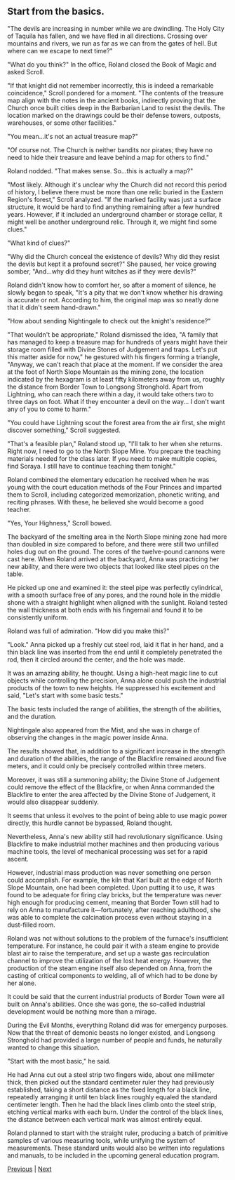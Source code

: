## Start from the basics.
"The devils are increasing in number while we are dwindling. The Holy City of Taquila has fallen, and we have fled in all directions. Crossing over mountains and rivers, we run as far as we can from the gates of hell. But where can we escape to next time?"



"What do you think?" In the office, Roland closed the Book of Magic and asked Scroll.



"If that knight did not remember incorrectly, this is indeed a remarkable coincidence," Scroll pondered for a moment. "The contents of the treasure map align with the notes in the ancient books, indirectly proving that the Church once built cities deep in the Barbarian Land to resist the devils. The location marked on the drawings could be their defense towers, outposts, warehouses, or some other facilities."



"You mean...it's not an actual treasure map?"



"Of course not. The Church is neither bandits nor pirates; they have no need to hide their treasure and leave behind a map for others to find."



Roland nodded. "That makes sense. So...this is actually a map?"



"Most likely. Although it's unclear why the Church did not record this period of history, I believe there must be more than one relic buried in the Eastern Region's forest," Scroll analyzed. "If the marked facility was just a surface structure, it would be hard to find anything remaining after a few hundred years. However, if it included an underground chamber or storage cellar, it might well be another underground relic. Through it, we might find some clues."



"What kind of clues?"



"Why did the Church conceal the existence of devils? Why did they resist the devils but kept it a profound secret?" She paused, her voice growing somber, "And...why did they hunt witches as if they were devils?"



Roland didn't know how to comfort her, so after a moment of silence, he slowly began to speak, "It's a pity that we don't know whether his drawing is accurate or not. According to him, the original map was so neatly done that it didn't seem hand-drawn."



"How about sending Nightingale to check out the knight's residence?"



"That wouldn't be appropriate," Roland dismissed the idea, "A family that has managed to keep a treasure map for hundreds of years might have their storage room filled with Divine Stones of Judgement and traps. Let's put this matter aside for now," he gestured with his fingers forming a triangle, "Anyway, we can't reach that place at the moment. If we consider the area at the foot of North Slope Mountain as the mining zone, the location indicated by the hexagram is at least fifty kilometers away from us, roughly the distance from Border Town to Longsong Stronghold. Apart from Lightning, who can reach there within a day, it would take others two to three days on foot. What if they encounter a devil on the way... I don't want any of you to come to harm."



"You could have Lightning scout the forest area from the air first, she might discover something," Scroll suggested.



"That's a feasible plan," Roland stood up, "I'll talk to her when she returns. Right now, I need to go to the North Slope Mine. You prepare the teaching materials needed for the class later. If you need to make multiple copies, find Soraya. I still have to continue teaching them tonight."



Roland combined the elementary education he received when he was young with the court education methods of the Four Princes and imparted them to Scroll, including categorized memorization, phonetic writing, and reciting phrases. With these, he believed she would become a good teacher.



"Yes, Your Highness," Scroll bowed.



The backyard of the smelting area in the North Slope mining zone had more than doubled in size compared to before, and there were still two unfilled holes dug out on the ground. The cores of the twelve-pound cannons were cast here. When Roland arrived at the backyard, Anna was practicing her new ability, and there were two objects that looked like steel pipes on the table.



He picked up one and examined it: the steel pipe was perfectly cylindrical, with a smooth surface free of any pores, and the round hole in the middle shone with a straight highlight when aligned with the sunlight. Roland tested the wall thickness at both ends with his fingernail and found it to be consistently uniform.



Roland was full of admiration. "How did you make this?"



"Look." Anna picked up a freshly cut steel rod, laid it flat in her hand, and a thin black line was inserted from the end until it completely penetrated the rod, then it circled around the center, and the hole was made.



It was an amazing ability, he thought. Using a high-heat magic line to cut objects while controlling the precision, Anna alone could push the industrial products of the town to new heights. He suppressed his excitement and said, "Let's start with some basic tests."



The basic tests included the range of abilities, the strength of the abilities, and the duration.



Nightingale also appeared from the Mist, and she was in charge of observing the changes in the magic power inside Anna.



The results showed that, in addition to a significant increase in the strength and duration of the abilities, the range of the Blackfire remained around five meters, and it could only be precisely controlled within three meters.



Moreover, it was still a summoning ability; the Divine Stone of Judgement could remove the effect of the Blackfire, or when Anna commanded the Blackfire to enter the area affected by the Divine Stone of Judgement, it would also disappear suddenly.



It seems that unless it evolves to the point of being able to use magic power directly, this hurdle cannot be bypassed, Roland thought.



Nevertheless, Anna's new ability still had revolutionary significance. Using Blackfire to make industrial mother machines and then producing various machine tools, the level of mechanical processing was set for a rapid ascent.



However, industrial mass production was never something one person could accomplish. For example, the kiln that Karl built at the edge of North Slope Mountain, one had been completed. Upon putting it to use, it was found to be adequate for firing clay bricks, but the temperature was never high enough for producing cement, meaning that Border Town still had to rely on Anna to manufacture it—fortunately, after reaching adulthood, she was able to complete the calcination process even without staying in a dust-filled room.



Roland was not without solutions to the problem of the furnace's insufficient temperature. For instance, he could pair it with a steam engine to provide blast air to raise the temperature, and set up a waste gas recirculation channel to improve the utilization of the lost heat energy. However, the production of the steam engine itself also depended on Anna, from the casting of critical components to welding, all of which had to be done by her alone.



It could be said that the current industrial products of Border Town were all built on Anna's abilities. Once she was gone, the so-called industrial development would be nothing more than a mirage.



During the Evil Months, everything Roland did was for emergency purposes. Now that the threat of demonic beasts no longer existed, and Longsong Stronghold had provided a large number of people and funds, he naturally wanted to change this situation.



"Start with the most basic," he said.



He had Anna cut out a steel strip two fingers wide, about one millimeter thick, then picked out the standard centimeter ruler they had previously established, taking a short distance as the fixed length for a black line, repeatedly arranging it until ten black lines roughly equaled the standard centimeter length. Then he had the black lines climb onto the steel strip, etching vertical marks with each burn. Under the control of the black lines, the distance between each vertical mark was almost entirely equal.



Roland planned to start with the straight ruler, producing a batch of primitive samples of various measuring tools, while unifying the system of measurements. These standard units would also be written into regulations and manuals, to be included in the upcoming general education program.





[Previous](CH0134.md) | [Next](CH0136.md)
